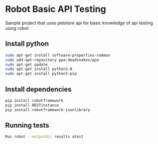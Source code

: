 # Robot Basic API Testing

Sample project that uses petstore api for basic knowledge of api testing using robot

## Install python

```bash
sudo apt-get install software-properties-common
sudo add-apt-repository ppa:deadsnakes/ppa
sudo apt-get update
sudo apt-get install python3.8
sudo apt-get install python3-pip
```

## Install dependencies

```bash
pip install robotframework
pip install RESTinstance
pip install robotframework-jsonlibrary
```

## Running tests

```bash
Run robot --outputdir results atest
```
